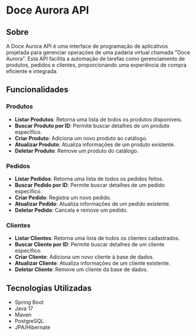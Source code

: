 # Doce Aurora API

## Sobre

A Doce Aurora API é uma interface de programação de aplicativos projetada para gerenciar operações de uma padaria virtual chamada "Doce Aurora". Esta API facilita a automação de tarefas como gerenciamento de produtos, pedidos e clientes, proporcionando uma experiência de compra eficiente e integrada.

## Funcionalidades

### Produtos

- **Listar Produtos**: Retorna uma lista de todos os produtos disponíveis.
- **Buscar Produto por ID**: Permite buscar detalhes de um produto específico.
- **Criar Produto**: Adiciona um novo produto ao catálogo.
- **Atualizar Produto**: Atualiza informações de um produto existente.
- **Deletar Produto**: Remove um produto do catálogo.

### Pedidos

- **Listar Pedidos**: Retorna uma lista de todos os pedidos feitos.
- **Buscar Pedido por ID**: Permite buscar detalhes de um pedido específico.
- **Criar Pedido**: Registra um novo pedido.
- **Atualizar Pedido**: Atualiza informações de um pedido existente.
- **Deletar Pedido**: Cancela e remove um pedido.

### Clientes

- **Listar Clientes**: Retorna uma lista de todos os clientes cadastrados.
- **Buscar Cliente por ID**: Permite buscar detalhes de um cliente específico.
- **Criar Cliente**: Adiciona um novo cliente à base de dados.
- **Atualizar Cliente**: Atualiza informações de um cliente existente.
- **Deletar Cliente**: Remove um cliente da base de dados.

## Tecnologias Utilizadas

- Spring Boot
- Java 17
- Maven
- PostgreSQL
- JPA/Hibernate
